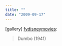 ```yaml
---
title: ""
date: "2009-09-17"
---
```


\[gallery\] [fydisneymovies](http://fydisneymovies.tumblr.com/post/167148715/dumbo-1941):

> Dumbo (1941)
